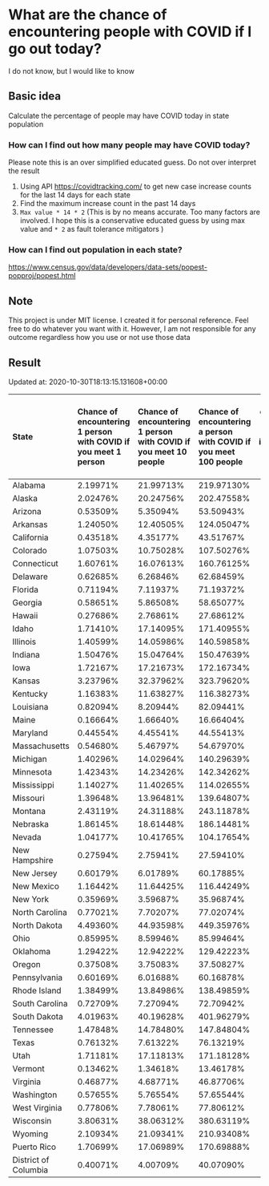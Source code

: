# What are the chance of encountering people with COVID if I go out today?
I do not know, but I would like to know

## Basic idea
Calculate the percentage of people may have COVID today in state population

### How can I find out how many people may have COVID today?
Please note this is an over simplified educated guess. Do not over interpret the result 
1. Using API https://covidtracking.com/ to get new case increase counts for the last 14 days for each state
2. Find the maximum increase count in the past 14 days
3. `Max value * 14 * 2` (This is by no means accurate. Too many factors are involved. I hope this is a conservative educated guess by using max value and `* 2` as fault tolerance mitigators ) 

### How can I find out population in each state?
https://www.census.gov/data/developers/data-sets/popest-popproj/popest.html

## Note
This project is under MIT license. I created it for personal reference. Feel free to do whatever you want with it. However, I am not responsible for any outcome regardless how you use or not use those data 

## Result

 Updated at: 2020-10-30T18:13:15.131608+00:00

| State                | Chance of encountering 1 person with COVID if you meet 1 person   | Chance of encountering 1 person with COVID if you meet 10 people   | Chance of encountering a person with COVID if you meet 100 people   |   Max count of new case increase in the past 14 days |   Estimated people count with COVID |
|:---------------------|:------------------------------------------------------------------|:-------------------------------------------------------------------|:--------------------------------------------------------------------|-----------------------------------------------------:|------------------------------------:|
| Alabama              | 2.19971%                                                          | 21.99713%                                                          | 219.97130%                                                          |                                                 3852 |                              107856 |
| Alaska               | 2.02476%                                                          | 20.24756%                                                          | 202.47558%                                                          |                                                  529 |                               14812 |
| Arizona              | 0.53509%                                                          | 5.35094%                                                           | 53.50943%                                                           |                                                 1391 |                               38948 |
| Arkansas             | 1.24050%                                                          | 12.40505%                                                          | 124.05047%                                                          |                                                 1337 |                               37436 |
| California           | 0.43518%                                                          | 4.35177%                                                           | 43.51767%                                                           |                                                 6141 |                              171948 |
| Colorado             | 1.07503%                                                          | 10.75028%                                                          | 107.50276%                                                          |                                                 2211 |                               61908 |
| Connecticut          | 1.60761%                                                          | 16.07613%                                                          | 160.76125%                                                          |                                                 2047 |                               57316 |
| Delaware             | 0.62685%                                                          | 6.26846%                                                           | 62.68459%                                                           |                                                  218 |                                6104 |
| Florida              | 0.71194%                                                          | 7.11937%                                                           | 71.19372%                                                           |                                                 5461 |                              152908 |
| Georgia              | 0.58651%                                                          | 5.86508%                                                           | 58.65077%                                                           |                                                 2224 |                               62272 |
| Hawaii               | 0.27686%                                                          | 2.76861%                                                           | 27.68612%                                                           |                                                  140 |                                3920 |
| Idaho                | 1.71410%                                                          | 17.14095%                                                          | 171.40955%                                                          |                                                 1094 |                               30632 |
| Illinois             | 1.40599%                                                          | 14.05986%                                                          | 140.59858%                                                          |                                                 6363 |                              178164 |
| Indiana              | 1.50476%                                                          | 15.04764%                                                          | 150.47639%                                                          |                                                 3618 |                              101304 |
| Iowa                 | 1.72167%                                                          | 17.21673%                                                          | 172.16734%                                                          |                                                 1940 |                               54320 |
| Kansas               | 3.23796%                                                          | 32.37962%                                                          | 323.79620%                                                          |                                                 3369 |                               94332 |
| Kentucky             | 1.16383%                                                          | 11.63827%                                                          | 116.38273%                                                          |                                                 1857 |                               51996 |
| Louisiana            | 0.82094%                                                          | 8.20944%                                                           | 82.09441%                                                           |                                                 1363 |                               38164 |
| Maine                | 0.16664%                                                          | 1.66640%                                                           | 16.66404%                                                           |                                                   80 |                                2240 |
| Maryland             | 0.44554%                                                          | 4.45541%                                                           | 44.55413%                                                           |                                                  962 |                               26936 |
| Massachusetts        | 0.54680%                                                          | 5.46797%                                                           | 54.67970%                                                           |                                                 1346 |                               37688 |
| Michigan             | 1.40296%                                                          | 14.02964%                                                          | 140.29639%                                                          |                                                 5004 |                              140112 |
| Minnesota            | 1.42343%                                                          | 14.23426%                                                          | 142.34262%                                                          |                                                 2867 |                               80276 |
| Mississippi          | 1.14027%                                                          | 11.40265%                                                          | 114.02655%                                                          |                                                 1212 |                               33936 |
| Missouri             | 1.39648%                                                          | 13.96481%                                                          | 139.64807%                                                          |                                                 3061 |                               85708 |
| Montana              | 2.43119%                                                          | 24.31188%                                                          | 243.11878%                                                          |                                                  928 |                               25984 |
| Nebraska             | 1.86145%                                                          | 18.61448%                                                          | 186.14481%                                                          |                                                 1286 |                               36008 |
| Nevada               | 1.04177%                                                          | 10.41765%                                                          | 104.17654%                                                          |                                                 1146 |                               32088 |
| New Hampshire        | 0.27594%                                                          | 2.75941%                                                           | 27.59410%                                                           |                                                  134 |                                3752 |
| New Jersey           | 0.60179%                                                          | 6.01789%                                                           | 60.17885%                                                           |                                                 1909 |                               53452 |
| New Mexico           | 1.16442%                                                          | 11.64425%                                                          | 116.44249%                                                          |                                                  872 |                               24416 |
| New York             | 0.35969%                                                          | 3.59687%                                                           | 35.96874%                                                           |                                                 2499 |                               69972 |
| North Carolina       | 0.77021%                                                          | 7.70207%                                                           | 77.02074%                                                           |                                                 2885 |                               80780 |
| North Dakota         | 4.49360%                                                          | 44.93598%                                                          | 449.35976%                                                          |                                                 1223 |                               34244 |
| Ohio                 | 0.85995%                                                          | 8.59946%                                                           | 85.99464%                                                           |                                                 3590 |                              100520 |
| Oklahoma             | 1.29422%                                                          | 12.94222%                                                          | 129.42223%                                                          |                                                 1829 |                               51212 |
| Oregon               | 0.37508%                                                          | 3.75083%                                                           | 37.50827%                                                           |                                                  565 |                               15820 |
| Pennsylvania         | 0.60169%                                                          | 6.01688%                                                           | 60.16878%                                                           |                                                 2751 |                               77028 |
| Rhode Island         | 1.38499%                                                          | 13.84986%                                                          | 138.49859%                                                          |                                                  524 |                               14672 |
| South Carolina       | 0.72709%                                                          | 7.27094%                                                           | 72.70942%                                                           |                                                 1337 |                               37436 |
| South Dakota         | 4.01963%                                                          | 40.19628%                                                          | 401.96279%                                                          |                                                 1270 |                               35560 |
| Tennessee            | 1.47848%                                                          | 14.78480%                                                          | 147.84804%                                                          |                                                 3606 |                              100968 |
| Texas                | 0.76132%                                                          | 7.61322%                                                           | 76.13219%                                                           |                                                 7884 |                              220752 |
| Utah                 | 1.71181%                                                          | 17.11813%                                                          | 171.18128%                                                          |                                                 1960 |                               54880 |
| Vermont              | 0.13462%                                                          | 1.34618%                                                           | 13.46178%                                                           |                                                   30 |                                 840 |
| Virginia             | 0.46877%                                                          | 4.68771%                                                           | 46.87706%                                                           |                                                 1429 |                               40012 |
| Washington           | 0.57655%                                                          | 5.76554%                                                           | 57.65544%                                                           |                                                 1568 |                               43904 |
| West Virginia        | 0.77806%                                                          | 7.78061%                                                           | 77.80612%                                                           |                                                  498 |                               13944 |
| Wisconsin            | 3.80631%                                                          | 38.06312%                                                          | 380.63119%                                                          |                                                 7915 |                              221620 |
| Wyoming              | 2.10934%                                                          | 21.09341%                                                          | 210.93408%                                                          |                                                  436 |                               12208 |
| Puerto Rico          | 1.70699%                                                          | 17.06989%                                                          | 170.69888%                                                          |                                                 1947 |                               54516 |
| District of Columbia | 0.40071%                                                          | 4.00709%                                                           | 40.07090%                                                           |                                                  101 |                                2828 |